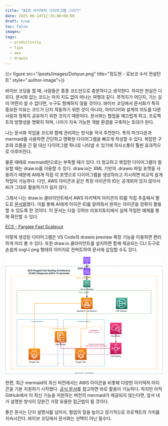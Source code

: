 ```yaml
---
title: "AI로 아키텍처 다이어그램 그리기"
date: 2025-06-14T12:35:06+09:00
draft: true
toc: false
images:
tags:
  - productivity
  - tips
  - aws
  - drawio
---
```


{{< figure src="/posts/images/Dohyun.png" title="정도현 - 로보코 수석 컨설턴트" style=".author-image">}}

바이브 코딩을 할 때, 사람들은 종종 코드만으로 충분하다고 생각한다. 하지만 현실은 다르다. 문서화 없는 코드는 마치 지도 없이 떠나는 여행과 같다. 목적지가 어딘지, 가는 길이 어떤지 알 수 없다면, 누구도 함께하지 않을 것이다. 바이브 코딩에서 문서화가 특히 중요한 이유는 코드가 단지 작동하기 위한 것이 아니라, 아이디어와 설계의 의도를 다른 사람과 정확히 공유하기 위한 것이기 때문이다. 문서화는 협업을 매끄럽게 하고, 프로젝트의 방향성을 명확히 하며, 나아가 지속 가능한 개발 환경을 구축하는 토대가 된다.

나는 문서화 작업을 코드와 함께 관리하는 방식을 적극 추천한다. 특히 마크다운과 mermaid를 사용하면 간단하고 명확한 다이어그램을 빠르게 작성할 수 있다. 복잡한 구조와 흐름을 긴 말 대신 다이어그램 하나로 나타낼 수 있기에 의사소통이 훨씬 효과적으로 이루어진다.

물론 때때로 mermaid만으로는 부족할 때가 있다. 더 정교하고 복잡한 다이어그램이 필요할 때는 draw.io를 이용할 수 있다. draw.io는 XML 기반의 .drawio 파일 포맷을 사용하기 때문에 AI에게 직접 이 포맷으로 다이어그램을 생성하라고 지시하면 비교적 쉽게 작업이 가능하다. 다만, AWS 아이콘과 같은 특정 아이콘의 ID는 공개되어 있지 않아서 AI가 그대로 활용하기가 쉽지 않다.

그래서 나는 draw.io 클라이언트에서 AWS 아키텍처 아이콘의 ID를 직접 추출해서 별도로 [문서화](https://github.com/serithemage/ecs-fargate-fast-scaleout/blob/main/docs/aws-2025-icons-drawio.md)했다. 이를 통해 AI에게 아이콘 ID를 알려줘서 원하는 아이콘을 정확히 활용할 수 있도록 한 것이다. 이 문서는 다음 깃허브 리포지토리에서 실제 작업한 예제를 통해 확인할 수 있다.

[ECS - Fargate Fast Scaleout](https://github.com/serithemage/ecs-fargate-fast-scaleout/)

이렇게 생성된 다이어그램은 VS Code의 drawio preview 확장 기능을 이용하면 편리하게 미리 볼 수 있다. 또한 draw.io 클라이언트를 설치하면 함께 제공되는 CLI 도구로 손쉽게 svg나 png 형태의 이미지로 컨버트하여 문서에 삽입할 수도 있다.

![alt text](https://raw.githubusercontent.com/serithemage/ecs-fargate-fast-scaleout/835a9e98b0684ffc0d57de47075f03a4aeacd2cb/docs/diagrams/architecture.svg)

한편, 최근 mermaid의 최신 버전에서는 AWS 아이콘을 비롯해 다양한 아키텍처 아이콘을 기본 지원하기 시작했다. [공식 문서](https://mermaid.js.org/syntax/architecture.html)를 참고하면 바로 활용이 가능하다. 하지만 아직 GitHub에서 이 최신 기능을 지원하는 버전의 mermaid가 제공되지 않는다면, 앞서 내가 설명한 방식이 당분간 가장 유용한 접근법이 될 것이다.

좋은 문서는 단지 설명서를 넘어서, 협업의 질을 높이고 장기적으로 프로젝트의 가치를 지속시킨다. 바이브 코딩에서 문서화는 선택이 아닌 필수다.
